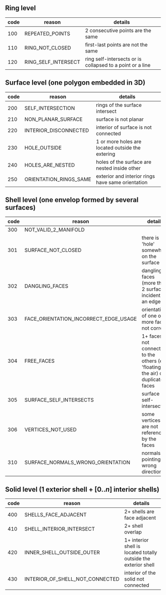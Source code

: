 ## Ring level

| code | reason | details |
|------|--------|---------|
| 100  | REPEATED_POINTS     | 2 consecutive points are the same |                     
| 110  | RING_NOT_CLOSED     | first-last points are not the same |                     
| 120  | RING_SELF_INTERSECT | ring self-intersects or is collapsed to a point or a line |                     

## Surface level (one polygon embedded in 3D)

| code | reason | details |
|------|--------|---------|
| 200  | SELF_INTERSECTION      | rings of the surface intersect |                
| 210  | NON_PLANAR_SURFACE     | surface is not planar |                
| 220  | INTERIOR_DISCONNECTED  | interior of surface is not connected |                
| 230  | HOLE_OUTSIDE           | 1 or more holes are located outside the extering |                
| 240  | HOLES_ARE_NESTED       | holes of the surface are nested inside other |                
| 250  | ORIENTATION_RINGS_SAME | exterior and interior rings have same orientation |                

## Shell level (one envelop formed by several surfaces)

| code | reason | details |
|------|--------|---------|
| 300  | NOT_VALID_2_MANIFOLD                   |   |
| 301  | SURFACE_NOT_CLOSED                     | there is 1+ 'hole' somewhere on the surface  |
| 302  | DANGLING_FACES                         | dangling faces (more than 2 surfaces incident to an edge)  |
| 303  | FACE_ORIENTATION_INCORRECT_EDGE_USAGE  | orientation of one or more faces not correct  |
| 304  | FREE_FACES                             | 1+ faces not connected to the others (eg 'floating' in the air) or duplicate faces  |
| 305  | SURFACE_SELF_INTERSECTS                | surface self-intersect  |
| 306  | VERTICES_NOT_USED                      | some vertices are not referenced by the faces  |
| 310  | SURFACE_NORMALS_WRONG_ORIENTATION      | normals all pointing in wrong direction  |

## Solid level (1 exterior shell + [0..*n*] interior shells)

| code | reason | details |
|------|--------|---------|
| 400  | SHELLS_FACE_ADJACENT            | 2+ shells are face adjacent |
| 410  | SHELL_INTERIOR_INTERSECT        | 2+ shell overlap  |
| 420  | INNER_SHELL_OUTSIDE_OUTER       | 1+ interior shell is located totally outside the exterior shell |
| 430  | INTERIOR_OF_SHELL_NOT_CONNECTED | interior of the solid not connected |
